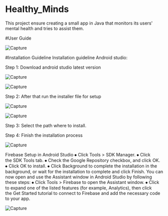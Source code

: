 # Healthy_Minds
This project ensure creating a small app in Java that monitors its users' mental health and tries to assist them.

#User Guide


![Capture](https://github.com/maneeshay/Healthy_Minds/assets/53181670/ee574325-964b-491b-bd43-6ea403771c69)

#Installation Guideline
Installation guideline
Android studio:

Step 1: Download android studio latest version 

![Capture](https://github.com/maneeshay/Healthy_Minds/assets/53181670/d60fb0e9-be0c-4825-b386-a630299f04cd)

![Capture](https://github.com/maneeshay/Healthy_Minds/assets/53181670/2b78596e-5805-48ad-b1ec-847b7d6008ac)

Step 2: After that run the installer file for setup

![Capture](https://github.com/maneeshay/Healthy_Minds/assets/53181670/c3f07d4b-1e64-4808-bc96-82100bef7023)


![Capture](https://github.com/maneeshay/Healthy_Minds/assets/53181670/a0667b4c-e05b-4b35-a4e4-74a9fb4ea06d)

Step 3: Select the path where to install.

Step 4: Finish the installation process

![Capture](https://github.com/maneeshay/Healthy_Minds/assets/53181670/bad6924d-8fc7-4ff8-a0ef-154a0d6633b6)

Firebase Setup in Android Studio
⦁	Click Tools > SDK Manager.
⦁	Click the SDK Tools tab.
⦁	Check the Google Repository checkbox, and click OK.
⦁	Click OK to install.
⦁	Click Background to complete the installation in the background, or wait for the installation to complete and click Finish.
You can now open and use the Assistant window in Android Studio by following these steps:
⦁	Click Tools > Firebase to open the Assistant window.
⦁	Click to expand one of the listed features (for example, Analytics), then click the Get Started tutorial to connect to Firebase and add the necessary code to your app.



![Capture](https://github.com/maneeshay/Healthy_Minds/assets/53181670/d0200096-0f6a-4ae3-bb84-ed217b8d6212)


